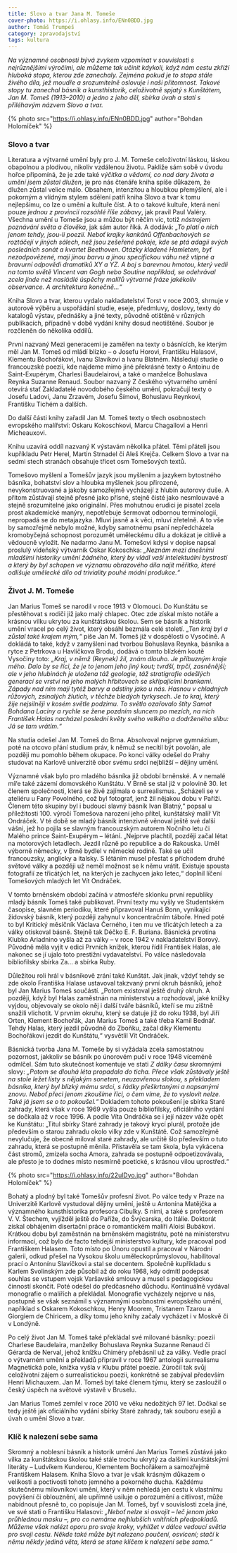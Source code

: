 ```yaml
---
title: Slovo a tvar Jana M. Tomeše
cover-photo: https://i.ohlasy.info/ENn0BDD.jpg
author: Tomáš Trumpeš
category: zpravodajství
tags: kultura
---
```


*Na významné osobnosti bývá zvykem vzpomínat v souvislosti s nejrůznějšími výročími, ale můžeme tak učinit kdykoli, když nám cestu zkříží hluboká stopa, kterou zde zanechaly. Zejména pokud je to stopa stále živého díla, jež moudře a srozumitelně oslovuje i naši přítomnost. Takové stopy tu zanechal básník a kunsthistorik, celoživotně spjatý s Kunštátem, Jan M. Tomeš (1913–2010) a jedno z jeho děl, sbírka úvah a statí s přiléhavým názvem Slovo a tvar.*

{% photo src="https://i.ohlasy.info/ENn0BDD.jpg" author="Bohdan Holomíček" %}

### Slovo a tvar

Literatura a výtvarné umění byly pro J. M. Tomeše celoživotní láskou, láskou obapolnou a plodivou, nikoliv vzdálenou životu. Pakliže sám sobě v úvodu hořce připomíná, že je zde také *výčitka a vědomí, co nad dary života a umění jsem zůstal dlužen*, je pro nás čtenáře kniha spíše důkazem, že dlužen zůstal velice málo. Obsahem, intenzitou a hloubkou přemýšlení, ale i pokorným a vlídným stylem sdělení patří kniha Slovo a tvar k tomu nejlepšímu, co lze o umění a kultuře číst. A to o takové kultuře, která není pouze *jednou z provincií rozsáhlé říše zábavy*, jak pravil Paul Valéry. Všechna umění u Tomeše jsou a můžou být něčím víc, totiž *nástrojem poznávání světa a člověka*, jak sám autor říká. A dodává: *„To platí o nich jenom tehdy, jsou-li poezií. Neboť krajky kankánů Offenbachových se roztáčejí v jiných sálech, než jsou zešeřené pokoje, kde se ptá adagii svých posledních sonát a kvartet Beethoven. Otázky kladené Hamletem, byť nezodpovězené, mají jinou barvu a jinou specifickou váhu než vtipné a bravurní odpovědi dramatiků XY a YZ. A boj s barevnou hmotou, který vedli na tomto světě Vincent van Gogh nebo Soutine například, se odehrával zcela jinde než nasládlé úspěchy malířů výtvarné fráze jakékoliv observance. A architektura konečně…“*

Kniha Slovo a tvar, kterou vydalo nakladatelství Torst v roce 2003, shrnuje v autorově výběru a uspořádání studie, eseje, předmluvy, doslovy, texty do katalogů výstav, přednášky a jiné texty, původně otištěné v různých publikacích, případně v době vydání knihy dosud neotištěné. Soubor je rozčleněn do několika oddílů. 

První nazvaný Mezi generacemi je zaměřen na texty o básnících, ke kterým měl Jan M. Tomeš od mládí blízko – o Josefu Horovi, Františku Halasovi, Klementu Bochořákovi, Ivanu Slavíkovi a Ivanu Blatném. Následují studie o francouzské poezii, kde najdeme mimo jiné překrásné texty o Antoinu de Saint-Exupérym, Charlesi Baudelairovi, a také o manželce Bohuslava Reynka Suzanne Renaud. Soubor nazvaný Z českého výtvarného umění otevírá stať Zakladatelé novodobého českého umění, pokračují texty o Josefu Ladovi, Janu Zrzavém, Josefu Šímovi, Bohuslavu Reynkovi, Františku Tichém a dalších. 

Do další části knihy zařadil Jan M. Tomeš texty o třech osobnostech evropského malířství: Oskaru Kokoschkovi, Marcu Chagallovi a Henri Micheauxovi. 

Knihu uzavírá oddíl nazvaný K výstavám několika přátel. Těmi přáteli jsou kupříkladu Petr Herel, Martin Strnadel či Aleš Krejča. Celkem Slovo a tvar na sedmi stech stranách obsahuje třicet osm Tomešových textů.

Tomešovo myšlení a Tomešův jazyk jsou myšlením a jazykem bytostného básníka, bohatství slov a hloubka myšlenek jsou přirozené, nevykonstruované a jakoby samozřejmě vycházejí z hlubin autorovy duše. A přitom zůstávají stejně přesné jako přísné, stejně čisté jako nesmlouvavé a stejně srozumitelné jako originální. Přes mohutnou erudici je pisatel zcela prost akademické manýry, nepotřebuje šermovat odbornou terminologií, nepropadá se do metajazyka. Mluví jasně a k věci, mluví zřetelně. A to vše by samozřejmě nebylo možné, kdyby samotnému psaní nepředcházela kromobyčejná schopnost porozumět uměleckému dílu a dokázat je citlivě a vědoucně vyložit. Ne nadarmo Janu M. Tomešovi kdysi v dopise napsal proslulý vídeňský výtvarník Oskar Kokoschka: *„Neznám mezi dnešními mladšími historiky umění žádného, který by vládl vaší intelektuální bystrostí a který by byl schopen ve významu obrazového díla najít měřítko, které odlišuje umělecké dílo od triviality pouhé módní produkce.“*

### Život J. M. Tomeše

Jan Marius Tomeš se narodil v roce 1913 v Olomouci. Do Kunštátu se přestěhovat s rodiči již jako malý chlapec. Otec zde získal místo notáře a krásnou vilku ukrytou za kunštátskou školou. Sem se básník a historik umění vracel po celý život, který obsáhl bezmála celé století. *„Ten kraj byl a zůstal také krajem mým,“* píše Jan M. Tomeš již v dospělosti o Vysočině. A dokládá to také, když v zamyšlení nad tvorbou Bohuslava Reynka, básníka a rytce z Petrkova u Havlíčkova Brodu, dodává o tomto blízkém koutě Vysočiny toto: *„Kraj, v němž (Reynek) žil, znám dlouho. Je příbuzným kraje mého. Dalo by se říci, že je to jenom jeho jiný kout; tvrdší, trpčí, zasněnější; ale v jeho hlubinách je uložena táž geologie, táž stratigrafie odešlých generací se vrství na jeho malých hřbitovech se skřípajícími brankami. Západy nad ním mají tytéž barvy a odstíny jako u nás. Hasnou v chladných růžových, zsinalých žlutích, v těchže bledých tyrkysech. Je to kraj, který žije nejsilněji v kosém světle podzimu. To světlo ozařovalo štíty Samot Bohdana Laciny a rychle se žene pozdním sluncem po mezích, na nich František Halas nacházel poslední květy svého velkého a dodrženého slibu: Já se tam vrátím.“*

Na studia odešel Jan M. Tomeš do Brna. Absolvoval nejprve gymnázium, poté na otcovo přání studium práv, k němuž se necítil být povolán, ale později mu pomohlo během okupace. Po konci války odešel do Prahy studovat na Karlově univerzitě obor svému srdci nejbližší – dějiny umění. 

Významné však bylo pro mladého básníka již období brněnské. A v nemalé míře také zázemí domovského Kunštátu. V Brně se stal již v polovině 30. let členem společnosti, která se živě zajímala o surrealismus. „Scházeli se v ateliéru u Fany Povolného, což byl fotograf, jenž žil nějakou dobu v Paříži. Členem této skupiny byl i budoucí slavný básník Ivan Blatný,“ popsal u příležitosti 100. výročí Tomešova narození jeho přítel, kunštátský malíř Vít Ondráček. V té době se mladý básník intenzivně věnoval ještě své další vášni, jež ho pojila se slavným francouzským autorem Nočního letu či Malého prince Saint-Exupérym – létání. „Nejprve plachtil, později začal létat na motorových letadlech. Jezdil různě po republice a do Rakouska. Uměl výborně německy, v Brně bydlel v německé rodině. Také se učil francouzsky, anglicky a italsky. S létáním musel přestat s příchodem druhé světové války a později už neměl možnost se k němu vrátit. Existuje spousta fotografií ze třicátých let, na kterých je zachycen jako letec,“ doplnil líčení Tomešových mladých let Vít Ondráček.

V tomto brněnském období začíná v atmosféře sklonku první republiky mladý básník Tomeš také publikovat. První texty mu vyšly ve Studentském časopise, slavném periodiku, které připravoval Hanuš Bonn, vynikající židovský básník, který později zahynul v koncentračním táboře. Hned poté to byl Kritický měsíčník Václava Černého, i ten mu ve třicátých letech a za války otiskoval básně. Stejně tak Déčko E. F. Buriana. Básnická prvotina Klubko Ariadnino vyšla až za války – v roce 1942 v nakladatelství Borový. Původně měla vyjít v edici Prvních knížek, kterou řídil František Halas, ale nakonec se jí ujalo toto prestižní vydavatelství. Po válce následovala bibliofilsky sbírka Za… a sbírka Ruby.

Důležitou roli hrál v básníkově zrání také Kunštát. Jak jinak, vždyť tehdy se zde okolo Františka Halase ustavoval takzvaný první okruh básníků, jehož byl Jan Marius Tomeš součástí. „Potom existoval ještě druhý okruh. A později, když byl Halas zaměstnán na ministerstvu a rozhodoval, jaké knížky vyjdou, objevovaly se okolo něj i další tváře básníků, kteří se mu zištně snažili vlichotit. V prvním okruhu, který se datuje již do roku 1938, byl Jiří Orten, Klement Bochořák, Jan Marius Tomeš a také třeba Kamil Bednář. Tehdy Halas, který jezdil původně do Zboňku, začal díky Klementu Bochořákovi jezdit do Kunštátu,“ vysvětlil Vít Ondráček.

Básnická tvorba Jana M. Tomeše by si vyžádala zcela samostatnou pozornost, jakkoliv se básník po únorovém puči v roce 1948 víceméně odmlčel. Sám tuto skutečnost komentuje ve stati *Z dálky času* skromnými slovy: *„Potom se dlouhá léta propadala do ticha. Přece však zůstávaly ještě na stole ležet listy s nějakým sonetem, neuzavřenou slokou, s překladem básníka, který byl blízký mému srdci, s řádky přeškrtanými a napsanými znovu. Neboť přeci jenom zkoušíme říci, o čem víme, že to vyslovit nelze. Také já jsem se o to pokoušel.“* Dokladem tohoto pokoušení je sbírka Staré zahrady, která však v roce 1969 vyšla pouze bibliofilsky, oficiálního vydání se dočkala až v roce 1996. A podle Víta Ondráčka se i její název váže opět ke Kunštátu: „Titul sbírky Staré zahrady je takový krycí plurál, protože jde především o starou zahradu okolo vilky zde v Kunštátě. Což samozřejmě nevylučuje, že obecně miloval staré zahrady, ale určitě šlo především o tuto zahradu, která se postupně měnila. Přistavěla se tam škola, byla vykácena část stromů, zmizela socha Amora, zahrada se postupně odpoetizovávala, ale přesto je to dodnes místo nesmírně poetické, s krásnou vilou uprostřed.“

{% photo src="https://i.ohlasy.info/22ulDyo.jpg" author="Bohdan Holomíček" %}

Bohatý a plodný byl také Tomešův profesní život. Po válce tedy v Praze na Univerzitě Karlově vystudoval dějiny umění, ještě u Antonína Matějčka a významného kunsthistorika profesora Cibulky. S nimi, a také s profesorem V. V. Štechem, vyjížděl ještě do Paříže, do Švýcarska, do Itálie. Doktorát získal obhájením disertační práce o romantickém malíři Aloisi Bubákovi. Krátkou dobu byl zaměstnán na brněnském magistrátu, poté na ministerstvu informací, což bylo de facto tehdejší ministerstvo kultury, kde pracoval pod Františkem Halasem. Toto místo po Únoru opustil a pracoval v Národní galerii, odkud přešel na Vysokou školu uměleckoprůmyslovou, habilitoval prací o Antonínu Slavíčkovi a stal se docentem. Společně kupříkladu s Karlem Svolinským zde působil až do roku 1968, kdy odmítl podepsat souhlas se vstupem vojsk Varšavské smlouvy a musel s pedagogickou činností skončit. Poté odešel do předčasného důchodu. Kontinuálně vydával monografie o malířích a překládal. Monografie vycházely nejprve u nás, postupně se však seznámil s významnými osobnostmi evropského umění, například s Oskarem Kokoschkou, Henry Moorem, Tristanem Tzarou a Giorgiem de Chiricem, a díky tomu jeho knihy začaly vycházet i v Moskvě či v Londýně.

Po celý život Jan M. Tomeš také překládal své milované básníky: poezii Charlese Baudelaira, manželky Bohuslava Reynka Suzanne Renaud či Gérarda de Nerval, jehož knížku Chiméry přebásnil už za války. Vedle prací o výtvarném umění a překladů připravil v roce 1967 antologii surrealismu Magnetická pole, knížka vyšla v Klubu přátel poezie. Zúročil tak svůj celoživotní zájem o surrealistickou poezii, konkrétně se zabýval především Henri Michauxem. Jan M. Tomeš byl také členem týmu, který se zasloužil o český úspěch na světové výstavě v Bruselu.

Jan Marius Tomeš zemřel v roce 2010 ve věku nedožitých 97 let. Dočkal se tedy ještě jak oficiálního vydání sbírky Staré zahrady, tak souboru esejů a úvah o umění Slovo a tvar.

### Klíč k nalezení sebe sama

Skromný a noblesní básník a historik umění Jan Marius Tomeš zůstává jako vilka za kunštátskou školou také stále trochu ukrytý za dalšími kunštátskými literáty – Ludvíkem Kunderou, Klementem Bochořákem a samozřejmě Františkem Halasem. Kniha Slovo a tvar je však krásným důkazem o velikosti a poctivosti tohoto jemného a pokorného ducha. Každému skutečnému milovníkovi umění, který v něm nehledá jen cestu k vlastnímu povýšení či oblouznění, ale upřímně usiluje o porozumění a citlivost, může nabídnout přesně to, co popisuje Jan M. Tomeš, byť v souvislosti zcela jiné, ve své stati o Františku Halasovi: *„Neboť nelze si osvojit – leč jenom jako průhlednou masku –, pro co nemáme nejhlubších vnitřních předpokladů. Můžeme však nalézt oporu pro svoje kroky, vyhlížet v dálce vedoucí světla pro svoji cestu. Někde také může být nalezeno poučení, osvícení; stačí k němu někdy jediná věta, která se stane klíčem k nalezení sebe sama.“*
